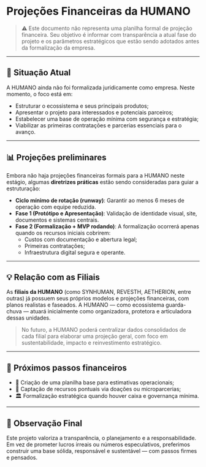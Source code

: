 # Projeções Financeiras da HUMANO

> ⚠️ Este documento não representa uma planilha formal de projeção financeira. Seu objetivo é informar com transparência a atual fase do projeto e os parâmetros estratégicos que estão sendo adotados antes da formalização da empresa.

---

## 📌 Situação Atual

A HUMANO ainda não foi formalizada juridicamente como empresa. Neste momento, o foco está em:

- Estruturar o ecossistema e seus principais produtos;
- Apresentar o projeto para interessados e potenciais parceiros;
- Estabelecer uma base de operação mínima com segurança e estratégia;
- Viabilizar as primeiras contratações e parcerias essenciais para o avanço.

---

## 📊 Projeções preliminares

Embora não haja projeções financeiras formais para a HUMANO neste estágio, algumas **diretrizes práticas** estão sendo consideradas para guiar a estruturação:

- **Ciclo mínimo de rotação (runway)**: Garantir ao menos 6 meses de operação com equipe reduzida.
- **Fase 1 (Protótipo e Apresentação)**: Validação de identidade visual, site, documentos e sistemas centrais.
- **Fase 2 (Formalização + MVP rodando)**: A formalização ocorrerá apenas quando os recursos iniciais cobrirem:
  - Custos com documentação e abertura legal;
  - Primeiras contratações;
  - Infraestrutura digital segura e operante.

---

## 💡 Relação com as Filiais

As **filiais da HUMANO** (como SYNHUMAN, REVESTH, AETHERION, entre outras) já possuem seus próprios modelos e projeções financeiras, com planos realistas e faseados. A HUMANO — como ecossistema guarda-chuva — atuará inicialmente como organizadora, protetora e articuladora dessas unidades.

> No futuro, a HUMANO poderá centralizar dados consolidados de cada filial para elaborar uma projeção geral, com foco em sustentabilidade, impacto e reinvestimento estratégico.

---

## 📁 Próximos passos financeiros

- 📄 Criação de uma planilha base para estimativas operacionais;
- 🤝 Captação de recursos pontuais via doações ou microparcerias;
- 🏛️ Formalização estratégica quando houver caixa e governança mínima.

---

## 🤝 Observação Final

Este projeto valoriza a transparência, o planejamento e a responsabilidade. Em vez de prometer lucros irreais ou números especulativos, preferimos construir uma base sólida, responsável e sustentável — com passos firmes e pensados.

